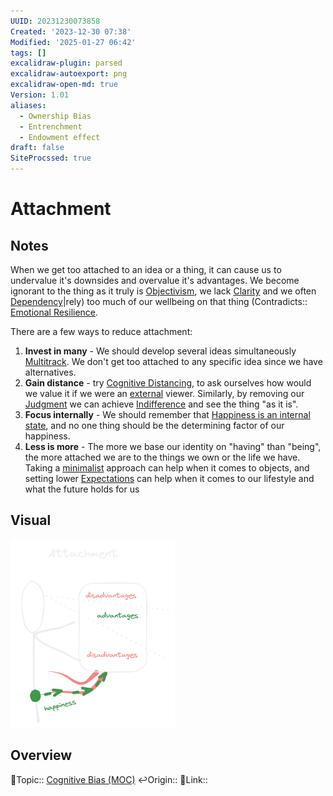 ```yaml
---
UUID: 20231230073858
Created: '2023-12-30 07:38'
Modified: '2025-01-27 06:42'
tags: []
excalidraw-plugin: parsed
excalidraw-autoexport: png
excalidraw-open-md: true
Version: 1.01
aliases:
  - Ownership Bias
  - Entrenchment
  - Endowment effect
draft: false
SiteProcssed: true
---
```


# Attachment

## Notes

When we get too attached to an idea or a thing, it can cause us to undervalue it's downsides and overvalue it's advantages. We become ignorant to the thing as it truly is [Objectivism](/notes/objectivism.md), we lack [Clarity](/notes/clarity.md) and we often [Dependency](/notes/dependency.md)|rely) too much of our wellbeing on that thing (Contradicts:: [Emotional Resilience](/notes/emotional-resilience.md).

There are a few ways to reduce attachment:
1. **Invest in many** - We should develop several ideas simultaneously [Multitrack](/notes/multitrack.md). We don't get too attached to any specific idea since we have alternatives.
2. **Gain distance** - try [Cognitive Distancing](/notes/cognitive-distancing.md), to ask ourselves how would we value it if we were an [external](/notes/zoom-out.md) viewer. Similarly, by removing our [Judgment](/notes/judgment.md) we can achieve [Indifference](/notes/indifference.md) and see the thing "as it is".
3. **Focus internally** - We should remember that [Happiness is an internal state](/notes/happiness-is-an-internal-state.md), and no one thing should be the determining factor of our happiness.
4. **Less is more** - The more we base our identity on "having" than "being", the more attached we are to the things we own or the life we have. Taking a [minimalist](/notes/addition-by-subtraction.md) approach can help when it comes to objects, and setting lower [Expectations](/notes/expectations.md) can help when it comes to our lifestyle and what the future holds for us

## Visual

![Attachment.webp](/notes/attachment.webp)

## Overview
🔼Topic:: [Cognitive Bias (MOC)](/mocs/cognitive-bias-moc.md)
↩️Origin::
🔗Link::


